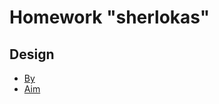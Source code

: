 # Homework "sherlokas"

## Design
 - [By][2]
 - [Aim][1]

[1]:https://media.discordapp.net/attachments/850245533838868480/850246157619298324/404-Web-Page-Design-Examples-6.png
[2]:https://github.com/Pvaleikis